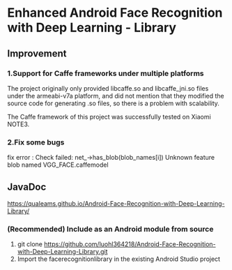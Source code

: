 # Enhanced Android Face Recognition with Deep Learning - Library
## Improvement
### 1.Support for Caffe frameworks under multiple platforms
The project originally only provided libcaffe.so and libcaffe_jni.so files under the armeabi-v7a platform, and did not mention that they modified the source code for generating .so files, so there is a problem with scalability.

The Caffe framework of this project was successfully tested on Xiaomi NOTE3.
### 2.Fix some bugs
fix error : Check failed: net_->has_blob(blob_names[i]) Unknown feature blob named VGG_FACE.caffemodel

## JavaDoc
https://qualeams.github.io/Android-Face-Recognition-with-Deep-Learning-Library/

### (Recommended) Include as an Android module from source
1. git clone https://github.com/luohl364218/Android-Face-Recognition-with-Deep-Learning-Library.git
2. Import the facerecognitionlibrary in the existing Android Studio project